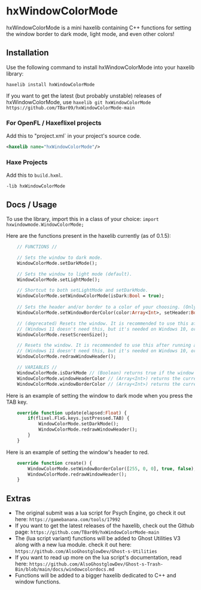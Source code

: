 # hxWindowColorMode

hxWindowColorMode is a mini haxelib containing C++ functions for setting the window border to dark mode, light mode, and even other colors!

## Installation
Use the following command to install hxWindowColorMode into your haxelib library:

`haxelib install hxWindowColorMode`

If you want to get the latest (but probably unstable) releases of hxWindowColorMode, use
`haxelib git hxWindowColorMode https://github.com/TBar09/hxWindowColorMode-main`

### For OpenFL / Haxeflixel projects
Add this to "project.xml` in your project's source code.
```xml
<haxelib name="hxWindowColorMode"/>
```
### Haxe Projects
Add this to `build.hxml`.
```hxml
-lib hxWindowColorMode
```

## Docs / Usage

To use the library, import this in a class of your choice:
`import hxwindowmode.WindowColorMode;`

Here are the functions present in the haxelib currently (as of 0.1.5):

```haxe
	// FUNCTIONS //

	// Sets the window to dark mode.
	WindowColorMode.setDarkMode();

	// Sets the window to light mode (default).
	WindowColorMode.setLightMode();

	// Shortcut to both setLightMode and setDarkMode.
	WindowColorMode.setWindowColorMode(isDark:Bool = true);
	
	// Sets the header and/or border to a color of your choosing. (Only Windows 11 supports this).
	WindowColorMode.setWindowBorderColor(color:Array<Int>, setHeader:Bool = true, setBorder:Bool = true);

	// (deprecated) Resets the window. It is recommended to use this after running any of the functions above so the effect is drawn immediately.
	// (Windows 11 doesn't need this, but it's needed on Windows 10, or else the effect won't take place until you unfocus/refocus the window).
	WindowColorMode.resetScreenSize();

	// Resets the window. It is recommended to use this after running any of the functions above so the effect is drawn immediately.
	// (Windows 11 doesn't need this, but it's needed on Windows 10, or else the effect won't take place until you unfocus/refocus the window).
	WindowColorMode.redrawWindowHeader();

	// VARIABLES //
	WindowColorMode.isDarkMode // (Boolean) returns true if the window is dark mode.
	WindowColorMode.windowHeaderColor // (Array<Int>) returns the current color of the header.
	WindowColorMode.windowBorderColor // (Array<Int>) returns the current color of the border.
```

Here is an example of setting the window to dark mode when you press the TAB key.
```haxe
	override function update(elapsed:Float) {
		if(flixel.FlxG.keys.justPressed.TAB) {
			WindowColorMode.setDarkMode();
			WindowColorMode.redrawWindowHeader();
		}
	}
```

Here is an example of setting the window's header to red.
```haxe
	override function create() {
		WindowColorMode.setWindowBorderColor([255, 0, 0], true, false);
		WindowColorMode.redrawWindowHeader();
	}
```

## Extras

- The original submit was a lua script for Psych Engine, go check it out here: `https://gamebanana.com/tools/17992`
- If you want to get the latest releases of the haxelib, check out the Github page: `https://github.com/TBar09/hxWindowColorMode-main`
- The (lua script variant) functions will be added to Ghost Utilities V3 along with a new lua module. check it out here: `https://github.com/AlsoGhostglowDev/Ghost-s-Utilities`
- If you want to read up more on the lua script's documentation, read here: `https://github.com/AlsoGhostglowDev/Ghost-s-Trash-Bin/blob/main/docs/windowcolordocs.md`
- Functions will be added to a bigger haxelib dedicated to C++ and window functions.